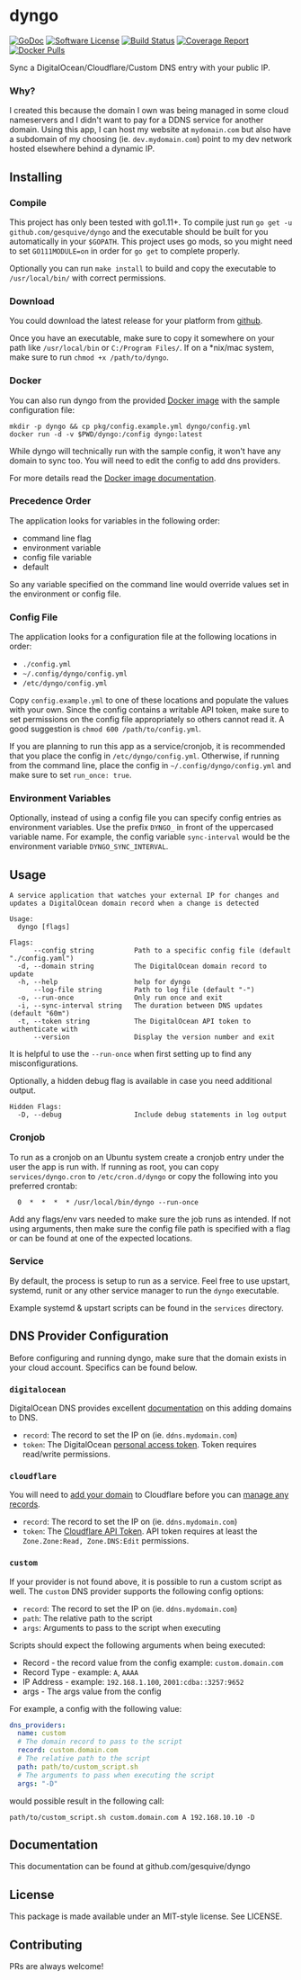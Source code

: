 # dyngo
[![GoDoc](https://img.shields.io/badge/godoc-reference-blue.svg?style=flat-square)](https://godoc.org/github.com/gesquive/dyngo)
[![Software License](https://img.shields.io/badge/License-MIT-orange.svg?style=flat-square)](https://github.com/gesquive/dyngo/blob/master/LICENSE)
[![Build Status](https://img.shields.io/gitlab/pipeline/gesquive/dyngo?style=flat-square)](https://gitlab.com/gesquive/dyngo/pipelines)
[![Coverage Report](https://gitlab.com/gesquive/dyngo/badges/master/coverage.svg?style=flat-square)](https://gesquive.gitlab.io/dyngo/coverage.html)
[![Docker Pulls](https://img.shields.io/docker/pulls/gesquive/dyngo?style=flat-square)](https://hub.docker.com/r/gesquive/dyngo)

Sync a DigitalOcean/Cloudflare/Custom DNS entry with your public IP.

### Why?
I created this because the domain I own was being managed in some cloud nameservers and I didn't want to pay for a DDNS service for another domain. Using this app, I can host my website at `mydomain.com` but also have a subdomain of my choosing (ie. `dev.mydomain.com`) point to my dev network hosted elsewhere behind a dynamic IP.

## Installing

### Compile
This project has only been tested with go1.11+. To compile just run `go get -u github.com/gesquive/dyngo` and the executable should be built for you automatically in your `$GOPATH`. This project uses go mods, so you might need to set `GO111MODULE=on` in order for `go get` to complete properly.

Optionally you can run `make install` to build and copy the executable to `/usr/local/bin/` with correct permissions.

### Download
You could download the latest release for your platform from [github](https://github.com/gesquive/dyngo/releases).

Once you have an executable, make sure to copy it somewhere on your path like `/usr/local/bin` or `C:/Program Files/`.
If on a \*nix/mac system, make sure to run `chmod +x /path/to/dyngo`.

### Docker
You can also run dyngo from the provided [Docker image](https://hub.docker.com/r/gesquive/dyngo) with the sample configuration file:

```shell
mkdir -p dyngo && cp pkg/config.example.yml dyngo/config.yml
docker run -d -v $PWD/dyngo:/config dyngo:latest
```

While dyngo will technically run with the sample config, it won't have any domain to sync too. You will need to edit the config to add dns providers.

For more details read the [Docker image documentation](https://hub.docker.com/r/gesquive/dyngo).

### Precedence Order
The application looks for variables in the following order:
 - command line flag
 - environment variable
 - config file variable
 - default

So any variable specified on the command line would override values set in the environment or config file.

### Config File
The application looks for a configuration file at the following locations in order:
 - `./config.yml`
 - `~/.config/dyngo/config.yml`
 - `/etc/dyngo/config.yml`

Copy `config.example.yml` to one of these locations and populate the values with your own. Since the config contains a writable API token, make sure to set permissions on the config file appropriately so others cannot read it. A good suggestion is `chmod 600 /path/to/config.yml`.

If you are planning to run this app as a service/cronjob, it is recommended that you place the config in `/etc/dyngo/config.yml`. Otherwise, if running from the command line, place the config in `~/.config/dyngo/config.yml` and make sure to set `run_once: true`.

### Environment Variables
Optionally, instead of using a config file you can specify config entries as environment variables. Use the prefix `DYNGO_` in front of the uppercased variable name. For example, the config variable `sync-interval` would be the environment variable `DYNGO_SYNC_INTERVAL`.

## Usage

```console
A service application that watches your external IP for changes and updates a DigitalOcean domain record when a change is detected

Usage:
  dyngo [flags]

Flags:
      --config string          Path to a specific config file (default "./config.yaml")
  -d, --domain string          The DigitalOcean domain record to update
  -h, --help                   help for dyngo
      --log-file string        Path to log file (default "-")
  -o, --run-once               Only run once and exit
  -i, --sync-interval string   The duration between DNS updates (default "60m")
  -t, --token string           The DigitalOcean API token to authenticate with
      --version                Display the version number and exit
```

It is helpful to use the `--run-once` when first setting up to find any misconfigurations.

Optionally, a hidden debug flag is available in case you need additional output.
```console
Hidden Flags:
  -D, --debug                  Include debug statements in log output
```


### Cronjob
To run as a cronjob on an Ubuntu system create a cronjob entry under the user the app is run with. If running as root, you can copy `services/dyngo.cron` to `/etc/cron.d/dyngo` or copy the following into you preferred crontab:
```shell
  0  *  *  *  * /usr/local/bin/dyngo --run-once
```

Add any flags/env vars needed to make sure the job runs as intended. If not using arguments, then make sure the config file path is specified with a flag or can be found at one of the expected locations.

### Service
By default, the process is setup to run as a service. Feel free to use upstart, systemd, runit or any other service manager to run the `dyngo` executable.

Example systemd & upstart scripts can be found in the `services` directory.


## DNS Provider Configuration

Before configuring and running dyngo, make sure that the domain exists in your cloud account. Specifics can be found below.

### `digitalocean`
DigitalOcean DNS provides excellent [documentation](https://www.digitalocean.com/docs/networking/dns/how-to/add-domains/) on this adding domains to DNS.

 - `record`: The record to set the IP on (ie. `ddns.mydomain.com`)
 - `token`: The DigitalOcean [personal access token](https://www.digitalocean.com/docs/api/create-personal-access-token/). Token requires read/write permissions.


### `cloudflare`
You will need to [add your domain](https://support.cloudflare.com/hc/en-us/articles/201720164-Creating-a-Cloudflare-account-and-adding-a-website) to Cloudflare before you can [manage any records](https://support.cloudflare.com/hc/en-us/articles/360019093151-Managing-DNS-records-in-Cloudflare).
- `record`: The record to set the IP on (ie. `ddns.mydomain.com`)
- `token`: The [Cloudflare API Token](https://support.cloudflare.com/hc/en-us/articles/200167836-Managing-API-Tokens-and-Keys). API token requires at least the `Zone.Zone:Read, Zone.DNS:Edit` permissions.

### `custom`
If your provider is not found above, it is possible to run a custom script as well. The `custom` DNS provider supports the following config options:

- `record`: The record to set the IP on (ie. `ddns.mydomain.com`)
- `path`: The relative path to the script
- `args`: Arguments to pass to the script when executing

Scripts should expect the following arguments when being executed:
- Record - the record value from the config example: `custom.domain.com`
- Record Type - example: `A`, `AAAA`
- IP Address - example: `192.168.1.100`, `2001:cdba::3257:9652`
- args -  The args value from the config

For example, a config with the following value:

```yaml
dns_providers:
  name: custom
  # The domain record to pass to the script
  record: custom.domain.com
  # The relative path to the script
  path: path/to/custom_script.sh
  # The arguments to pass when executing the script
  args: "-D"
```
would possible result in the following call: 

`path/to/custom_script.sh custom.domain.com A 192.168.10.10 -D`


## Documentation

This documentation can be found at github.com/gesquive/dyngo

## License

This package is made available under an MIT-style license. See LICENSE.

## Contributing

PRs are always welcome!

